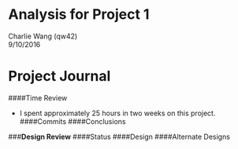 # Analysis for Project 1  
Charlie Wang (qw42)  
9/10/2016


**Project Journal**
====
####Time Review
* I spent approximately 25 hours in two weeks on this project. 
####Commits
####Conclusions

###**Design Review**
####Status
####Design
####Alternate Designs